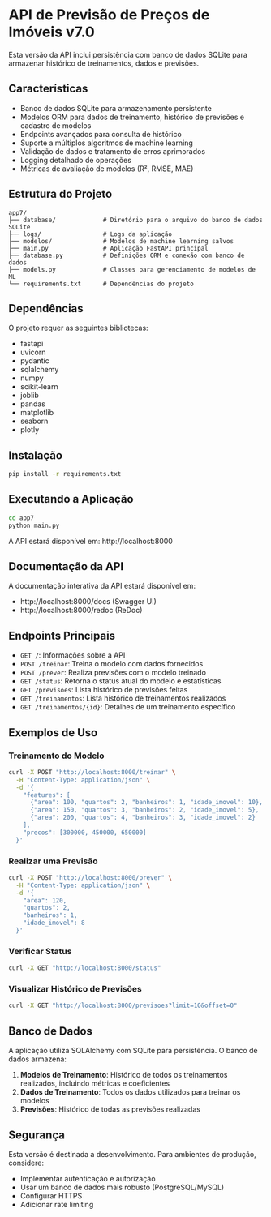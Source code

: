 # API de Previsão de Preços de Imóveis v7.0

Esta versão da API inclui persistência com banco de dados SQLite para armazenar histórico de treinamentos, dados e previsões.

## Características

- Banco de dados SQLite para armazenamento persistente
- Modelos ORM para dados de treinamento, histórico de previsões e cadastro de modelos
- Endpoints avançados para consulta de histórico
- Suporte a múltiplos algoritmos de machine learning
- Validação de dados e tratamento de erros aprimorados
- Logging detalhado de operações
- Métricas de avaliação de modelos (R², RMSE, MAE)

## Estrutura do Projeto

```
app7/
├── database/             # Diretório para o arquivo do banco de dados SQLite
├── logs/                 # Logs da aplicação
├── modelos/              # Modelos de machine learning salvos
├── main.py               # Aplicação FastAPI principal
├── database.py           # Definições ORM e conexão com banco de dados
├── models.py             # Classes para gerenciamento de modelos de ML
└── requirements.txt      # Dependências do projeto
```

## Dependências

O projeto requer as seguintes bibliotecas:

- fastapi
- uvicorn
- pydantic
- sqlalchemy
- numpy
- scikit-learn
- joblib
- pandas
- matplotlib
- seaborn
- plotly

## Instalação

```bash
pip install -r requirements.txt
```

## Executando a Aplicação

```bash
cd app7
python main.py
```

A API estará disponível em: http://localhost:8000

## Documentação da API

A documentação interativa da API estará disponível em:

- http://localhost:8000/docs (Swagger UI)
- http://localhost:8000/redoc (ReDoc)

## Endpoints Principais

- `GET /`: Informações sobre a API
- `POST /treinar`: Treina o modelo com dados fornecidos
- `POST /prever`: Realiza previsões com o modelo treinado
- `GET /status`: Retorna o status atual do modelo e estatísticas
- `GET /previsoes`: Lista histórico de previsões feitas
- `GET /treinamentos`: Lista histórico de treinamentos realizados
- `GET /treinamentos/{id}`: Detalhes de um treinamento específico

## Exemplos de Uso

### Treinamento do Modelo

```bash
curl -X POST "http://localhost:8000/treinar" \
  -H "Content-Type: application/json" \
  -d '{
    "features": [
      {"area": 100, "quartos": 2, "banheiros": 1, "idade_imovel": 10},
      {"area": 150, "quartos": 3, "banheiros": 2, "idade_imovel": 5},
      {"area": 200, "quartos": 4, "banheiros": 3, "idade_imovel": 2}
    ],
    "precos": [300000, 450000, 650000]
  }'
```

### Realizar uma Previsão

```bash
curl -X POST "http://localhost:8000/prever" \
  -H "Content-Type: application/json" \
  -d '{
    "area": 120,
    "quartos": 2,
    "banheiros": 1,
    "idade_imovel": 8
  }'
```

### Verificar Status

```bash
curl -X GET "http://localhost:8000/status"
```

### Visualizar Histórico de Previsões

```bash
curl -X GET "http://localhost:8000/previsoes?limit=10&offset=0"
```

## Banco de Dados

A aplicação utiliza SQLAlchemy com SQLite para persistência. O banco de dados armazena:

1. **Modelos de Treinamento**: Histórico de todos os treinamentos realizados, incluindo métricas e coeficientes
2. **Dados de Treinamento**: Todos os dados utilizados para treinar os modelos
3. **Previsões**: Histórico de todas as previsões realizadas

## Segurança

Esta versão é destinada a desenvolvimento. Para ambientes de produção, considere:

- Implementar autenticação e autorização
- Usar um banco de dados mais robusto (PostgreSQL/MySQL)
- Configurar HTTPS
- Adicionar rate limiting 